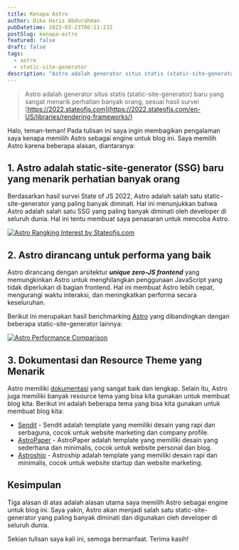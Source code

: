 ```yaml
---
title: Kenapa Astro
author: Dika Haris Abdurahman
pubDatetime: 2023-03-23T06:11:23Z
postSlug: kenapa-astro
featured: false
draft: false
tags:
  - astro
  - static-site-generator
description: "Astro adalah generator situs statis (static-site-generator) baru yang sangat menarik perhatian banyak orang, sesuai hasil survei stateofjs.com"
---
```


> Astro adalah generator situs statis (static-site-generator) baru yang sangat menarik perhatian banyak orang, sesuai hasil survei [https://2022.stateofjs.com](https://2022.stateofjs.com/en-US/libraries/rendering-frameworks/)

Halo, teman-teman! Pada tulisan ini saya ingin membagikan pengalaman saya kenapa memilih Astro sebagai engine untuk blog ini. Saya memilih Astro karena beberapa alasan, diantaranya:

## 1. Astro adalah static-site-generator (SSG) baru yang menarik perhatian banyak orang

Berdasarkan hasil survei State of JS 2022, Astro adalah salah satu static-site-generator yang paling banyak diminati. Hal ini menunjukkan bahwa Astro adalah salah satu SSG yang paling banyak diminati oleh developer di seluruh dunia. Hal ini tentu membuat saya penasaran untuk mencoba Astro.

<div>
  <a href="/assets/astro-interest.png">
    <img src="/assets/astro-interest.png" class="sm:w-1/1 mx-auto" alt="Astro Rangking Interest by Stateofjs.com">
  </a>
</div>

## 2. Astro dirancang untuk performa yang baik

Astro dirancang dengan arsitektur ***unique zero-JS frontend*** yang memungkinkan Astro untuk menghilangkan penggunaan JavaScript yang tidak diperlukan di bagian frontend. Hal ini membuat Astro lebih cepat, mengurangi waktu interaksi, dan meningkatkan performa secara keseluruhan.

Berikut ini merupakan hasil benchmarking [Astro](https://astro.build/) yang dibandingkan dengan beberapa static-site-generator lainnya:
<div>
  <a href="/assets/astro-performance.png">
    <img src="/assets/astro-performance.png" class="sm:w-1/1 mx-auto" alt="Astro Performance Comparison">
  </a>
</div>

## 3. Dokumentasi dan Resource Theme yang Menarik

Astro memiliki [dokumentasi](https://docs.astro.build/en/getting-started/) yang sangat baik dan lengkap. Selain itu, Astro juga memiliki banyak resource tema yang bisa kita gunakan untuk membuat blog kita. Berikut ini adalah beberapa tema yang bisa kita gunakan untuk membuat blog kita:

* [Sendit](https://astro.build/themes/details/sendit/) - Sendit adalah template yang memiliki desain yang rapi dan serbaguna, cocok untuk website marketing dan company profile.
* [AstroPaper](https://astro.build/themes/details/astro-paper/) - AstroPaper adalah template yang memiliki desain yang sederhana dan minimalis, cocok untuk website personal dan blog.
* [Astroship](https://astro.build/themes/details/astroship/) - Astroship adalah template yang memiliki desain rapi dan minimalis, cocok untuk website startup dan website marketing.

## Kesimpulan

Tiga alasan di atas adalah alasan utama saya memilih Astro sebagai engine untuk blog ini. Saya yakin, Astro akan menjadi salah satu static-site-generator yang paling banyak diminati dan digunakan oleh developer di seluruh dunia.

Sekian tulisan saya kali ini, semoga bermanfaat. Terima kasih!
